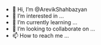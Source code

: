 - 👋 Hi, I’m @ArevikShahbazyan
- 👀 I’m interested in ...
- 🌱 I’m currently learning ...
- 💞️ I’m looking to collaborate on ...
- 📫 How to reach me ...

<!---
ArevikShahbazyan/ArevikShahbazyan is a ✨ special ✨ repository because its `README.md` (this file) appears on your GitHub profile.
You can click the Preview link to take a look at your changes.
--->
